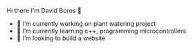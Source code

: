  Hi there I'm David Boros 👋


- 🔭 I’m currently working on plant watering project
- 🌱 I’m currently learning c++, programming microcontrollers 
- 👯 I’m looking to build a website

